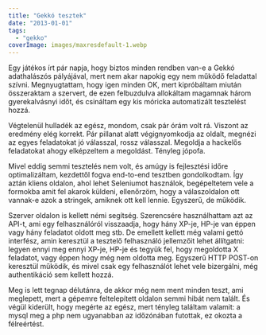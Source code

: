 ```yaml
---
title: "Gekkó tesztek"
date: "2013-01-01"
tags: 
  - "gekko"
coverImage: images/maxresdefault-1.webp
---
```


Egy játékos írt pár napja, hogy biztos minden rendben van-e a Gekkó adathalászós pályájával, mert nem akar napokig egy nem működő feladattal szívni. Megnyugtattam, hogy igen minden OK, mert kipróbáltam miután összeraktam a szervert, de ezen felbuzdulva allokáltam magamnak három gyerekalvásnyi időt, és csináltam egy kis móricka automatizált tesztelést hozzá.

Végtelenül hulladék az egész, mondom, csak pár órám volt rá. Viszont az eredmény elég korrekt. Pár pillanat alatt végignyomkodja az oldalt, megnézi az egyes feladatokat jó válasszal, rossz válasszal. Megoldja a hackelős feladatokat ahogy elképzeltem a megoldást. Tényleg jópofa.

Mivel eddig semmi tesztelés nem volt, és amúgy is fejlesztési időre optimalizáltam, kezdettől fogva end-to-end tesztben gondolkodtam. Így aztán kliens oldalon, ahol lehet Seleniumot használok, begépeltetem vele a formokba amit fel akarok küldeni, ellenőrzöm, hogy a válaszoldalon ott vannak-e azok a stringek, amiknek ott kell lennie. Egyszerű, de működik.

Szerver oldalon is kellett némi segítség. Szerencsére használhattam azt az API-t, ami egy felhasználóról visszaadja, hogy hány XP-je, HP-je van éppen vagy hány feladatot oldott meg stb. De emellett kellett még valami gettó interfész, amin keresztül a tesztelő felhasználó jellemzőit lehet állítgatni: legyen ennyi meg ennyi XP-je, HP-je és tegyük fel, hogy megoldotta X feladatot, vagy éppen hogy még nem oldotta meg. Egyszerű HTTP POST-on keresztül működik, és mivel csak egy felhasználót lehet vele bizergálni, még authentikáció sem kellett hozzá.

Meg is lett tegnap délutánra, de akkor még nem ment minden teszt, ami meglepett, mert a gépemre feltelepített oldalon semmi hibát nem talált. És végül kiderült, hogy megérte az egész, mert tényleg találtam valamit: a mysql meg a php nem ugyanabban az időzónában futottak, ez okozta a félreértést.
